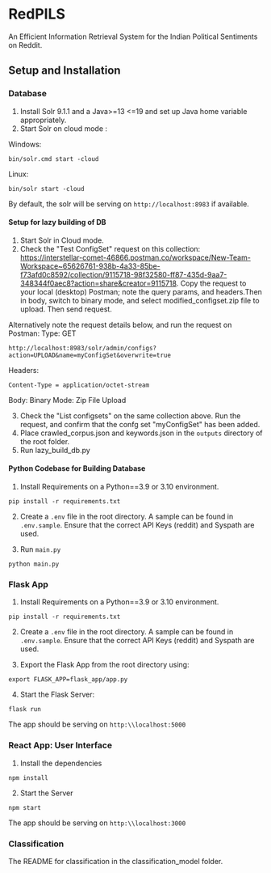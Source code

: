 # RedPILS

An Efficient Information Retrieval System for the Indian Political Sentiments on Reddit.

## Setup and Installation

### Database

1. Install Solr 9.1.1 and a Java>=13 <=19 and set up Java home variable appropriately.
2. Start Solr on cloud mode :

Windows:

```
bin/solr.cmd start -cloud
```

Linux:

```
bin/solr start -cloud
```

By default, the solr will be serving on `http://localhost:8983` if available.

#### Setup for lazy building of DB

1. Start Solr in Cloud mode.
2. Check the "Test ConfigSet" request on this collection: https://interstellar-comet-46866.postman.co/workspace/New-Team-Workspace~65626761-938b-4a33-85be-f73afd0c8592/collection/9115718-98f32580-ff87-435d-9aa7-348344f0aec8?action=share&creator=9115718. Copy the request to your local (desktop) Postman; note the query params, and headers.Then in body, switch to binary mode, and select modified_configset.zip file to upload. Then send request.

Alternatively note the request details below, and run the request on Postman:
Type: GET

```
http://localhost:8983/solr/admin/configs?action=UPLOAD&name=myConfigSet&overwrite=true
```

Headers:

    Content-Type = application/octet-stream

Body: Binary Mode: Zip File Upload

3. Check the "List configsets" on the same collection above. Run the request, and confirm that the confg set "myConfigSet" has been added.
4. Place crawled_corpus.json and keywords.json in the `outputs` directory of the root folder.
5. Run lazy_build_db.py

#### Python Codebase for Building Database

1. Install Requirements on a Python==3.9 or 3.10 environment.

```
pip install -r requirements.txt
```

2. Create a `.env` file in the root directory. A sample can be found in `.env.sample`. Ensure that the correct API Keys (reddit) and Syspath are used.

3. Run `main.py`

```
python main.py
```

### Flask App

1. Install Requirements on a Python==3.9 or 3.10 environment.

```
pip install -r requirements.txt
```

2. Create a `.env` file in the root directory. A sample can be found in `.env.sample`. Ensure that the correct API Keys (reddit) and Syspath are used.

3. Export the Flask App from the root directory using:

```
export FLASK_APP=flask_app/app.py
```

4. Start the Flask Server:

```
flask run
```

The app should be serving on `http:\\localhost:5000`

### React App: User Interface

1. Install the dependencies

```
npm install
```

2. Start the Server

```
npm start
```

The app should be serving on `http:\\localhost:3000`

### Classification

The README for classification in the classification_model folder.

